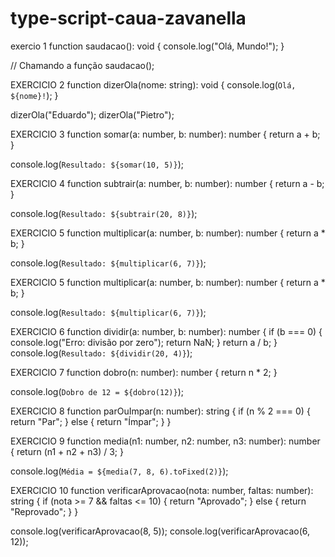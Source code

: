 # type-script-caua-zavanella

exercio 1 function saudacao(): void {
  console.log("Olá, Mundo!");
}

// Chamando a função
saudacao();


EXERCICIO 2 
function dizerOla(nome: string): void {
  console.log(`Olá, ${nome}!`);
}

dizerOla("Eduardo");
dizerOla("Pietro");


EXERCICIO 3 
function somar(a: number, b: number): number {
  return a + b;
}

console.log(`Resultado: ${somar(10, 5)}`);





EXERCICIO 4 
function subtrair(a: number, b: number): number {
  return a - b;
}

console.log(`Resultado: ${subtrair(20, 8)}`);

EXERCICIO 5  function multiplicar(a: number, b: number): number {
  return a * b;
}

console.log(`Resultado: ${multiplicar(6, 7)}`);


EXERCICIO 5 function multiplicar(a: number, b: number): number {
  return a * b;
}

console.log(`Resultado: ${multiplicar(6, 7)}`);



EXERCICIO 6 function dividir(a: number, b: number): number {
  if (b === 0) {
    console.log("Erro: divisão por zero");
    return NaN;
  }
  return a / b;
}
console.log(`Resultado: ${dividir(20, 4)}`);

EXERCICIO 7 
function dobro(n: number): number {
  return n * 2;
}

console.log(`Dobro de 12 = ${dobro(12)}`);


EXERCICIO 8 function parOuImpar(n: number): string {
  if (n % 2 === 0) {
    return "Par";
  } else {
    return "Ímpar";
  }
}


EXERCICIO 9 function media(n1: number, n2: number, n3: number): number {
  return (n1 + n2 + n3) / 3;
}

console.log(`Média = ${media(7, 8, 6).toFixed(2)}`);



EXERCICIO 10 function verificarAprovacao(nota: number, faltas: number): string {
  if (nota >= 7 && faltas <= 10) {
    return "Aprovado";
  } else {
    return "Reprovado";
  }
}

console.log(verificarAprovacao(8, 5));
console.log(verificarAprovacao(6, 12));


